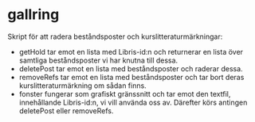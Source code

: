 # gallring

Skript för att radera beståndsposter och kurslitteraturmärkningar: 
- getHold tar emot en lista med Libris-id:n och returnerar en lista över samtliga beståndsposter vi har knutna till dessa.
- deletePost tar emot en lista med beståndsposter och raderar dessa.
- removeRefs tar emot en lista med beståndsposter och tar bort deras kurslitteraturmärkning om sådan finns.
- fonster fungerar som grafiskt gränssnitt och tar emot den textfil, innehållande Libris-id:n, vi vill använda oss av. Därefter körs antingen deletePost eller removeRefs.


